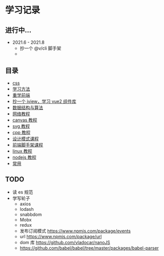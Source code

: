 # 学习记录

## 进行中...

- 2021.6 - 2021.8 
  - 抄一个 @v/cli 脚手架
  - 

## 目录

- [css](https://github.com/banli17/course-css)
- [学习方法](https://github.com/banli17/how-to-learn)
- [重学前端](https://github.com/banli17/course-refe)
- [抄一个 iview，学习 vue2 组件库](https://github.com/banli17/course-iview)
- [数据结构与算法](https://github.com/banli17/course-algo)
- [网络教程](https://github.com/banli17/course-net)
- [canvas 教程](https://github.com/banli17/course-canvas)
- [svg 教程](https://github.com/banli17/course-svg)
- [cpp 教程](https://github.com/banli17/course-cpp)
- [设计模式课程](https://github.com/banli17/course-patterns)
- [前端脚手架课程](https://github.com/banli17/course-cli)
- [linux 教程](https://github.com/banli17/course-linux)
- [nodejs 教程](https://github.com/banli17/course-nodejs)
- [常用](https://github.com/banli17/use)

## TODO 

- 读 es 规范
- 学写轮子
  - axios
  - lodash
  - snabbdom
  - Mobx
  - redux
  - 发布订阅模式 https://www.npmjs.com/package/events
  - url https://www.npmjs.com/package/url
  - dom 库 https://github.com/vladocar/nanoJS
  - https://github.com/babel/babel/tree/master/packages/babel-parser
